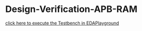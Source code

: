# Design-Verification-APB-RAM



[click here to execute the Testbench in EDAPlayground](https://www.edaplayground.com/x/QWRn)
